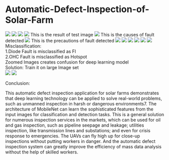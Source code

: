 # Automatic-Defect-Inspection-of-Solar-Farm  

<img src="./Dataset/ref/images1.PNG">
<img src="./Dataset/ref/images2.PNG">
<img src="./Dataset/ref/images3.PNG">
<img src="./Dataset/ref/images4.PNG">  
This is the result of test image
<img src="./Dataset/ref/images5.PNG">
This is the causes of fault detected
<img src="./Dataset/ref/images6.PNG">
This is the precautions of fault detected
<img src="./Dataset/ref/images7.PNG">
<img src="./Dataset/ref/images8.PNG">
<img src="./Dataset/ref/images9.PNG">
<img src="./Dataset/ref/images10.PNG">
<img src="./Dataset/ref/images11.PNG">
<img src="./Dataset/ref/images12.PNG">  
Misclassification:<br />       
1.Diode Fault is misclassified as FI<br />           
2.OHC Fault is misclassified as Hotspot<br />    
Zoomed Images creates confusion for deep learning model<br />  
Solution: Train it on large Image set<br />    
<img src="./Dataset/ref/images13.PNG">  
<img src="./Dataset/ref/images14.PNG">  



  
Conclusion:  
  
This automatic defect inspection application for solar farms demonstrates that deep learning technology can be applied to solve real-world problems, such as unmanned inspection in harsh or dangerous environments7. The architecture of MobileNet can learn the sophisticated features from the input images for classification and detection tasks. This is a general solution for numerous inspection services in the markets, which can be used for oil and gas inspection, such as pipeline seepage and leakage; utilities inspection, like transmission lines and substations; and even for crisis response to emergencies. The UAVs can fly high up for close-up inspections without putting workers in danger. And the automatic defect inspection system can greatly improve the efficiency of mass data analysis without the help of skilled workers.  

